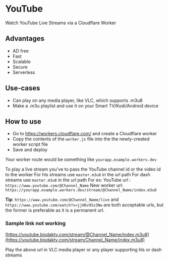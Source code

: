 # YouTube

Watch YouTube Live Streams via a Cloudflare Worker

## Advantages

 - AD free
 - Fast
 - Scalable 
 - Secure
 - Serverless 

## Use-cases

- Can play on any media player, like VLC, which supports .m3u8
- Make a .m3u playlist and use it on your Smart TV/Kodi/Android device 

## How to use
- Go to https://workers.cloudflare.com/ and create a Cloudflare worker
- Copy the contents of the `worker.js` file into the the newly-created worker script file
- Save and deploy

Your worker route would be something like `yourapp.example.workers.dev`

To play a live stream you've to pass the YouTube channel id or the video id to the worker
For hls streams use `master.m3u8` in the url path
For dash streams use `master.m3u8` in the url path
For ex:
YouTube url : `https://www.youtube.com/@Channel_Name`
New worker url: `https://yourapp.example.workers.dev/stream/@Channel_Name/index.m3u8`

**Tip**: `https://www.youtube.com/@Channel_Name/live` and `https://www.youtube.com/watch?v=jjH6v95z3Nw` are both acceptable urls, but the former is preferable as it is a permanent url.

### Sample link not working
[https://youtube.bisdaktv.com/stream/@Channel_Name/index.m3u8](https://youtube.bisdaktv.com/stream/Channel_Name/index.m3u8)

Play the above url in VLC media player or any player supporting hls or dash streams
